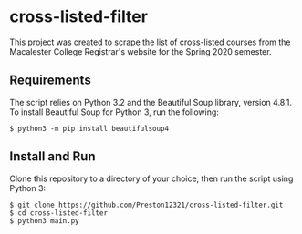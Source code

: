 # cross-listed-filter

This project was created to scrape the list of cross-listed courses from the Macalester College Registrar's website for the Spring 2020 semester.

## Requirements

The script relies on Python 3.2 and the Beautiful Soup library, version 4.8.1. To install Beautiful Soup for Python 3, run the following:

```
$ python3 -m pip install beautifulsoup4
```

## Install and Run

Clone this repository to a directory of your choice, then run the script using Python 3:

```
$ git clone https://github.com/Preston12321/cross-listed-filter.git
$ cd cross-listed-filter
$ python3 main.py
```
